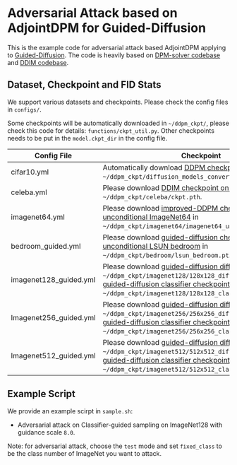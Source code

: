 # Adversarial Attack based on AdjointDPM for Guided-Diffusion

This is the example code for adversarial attack based AdjointDPM applying to [Guided-Diffusion](https://arxiv.org/abs/2105.05233). The code is heavily based on [DPM-solver codebase](https://github.com/LuChengTHU/dpm-solver) and [DDIM codebase](https://github.com/ermongroup/ddim).

## Dataset, Checkpoint and FID Stats
We support various datasets and checkpoints. Please check the config files in `configs/`.

Some checkpoints will be automatically downloaded in `~/ddpm_ckpt/`, please check this code for details: `functions/ckpt_util.py`. Other checkpoints needs to be put in the `model.ckpt_dir` in the config file.

| Config File            | Checkpoint                                                   | FID Stats                                                    |
| ---------------------- | ------------------------------------------------------------ | ------------------------------------------------------------ |
| cifar10.yml            | Automatically download [DDPM checkpoint on CIFAR-10](https://github.com/pesser/pytorch_diffusion) in `~/ddpm_ckpt/diffusion_models_converted/`. | [Download](https://drive.google.com/drive/folders/1_OpTXVPLffZM8BG-V3Ahsxk99aqxW7C3?usp=sharing) in `./fid_stats/fid_stats_cifar10_train_pytorch.npz` |
| celeba.yml             | Please download [DDIM checkpoint on Celeb-A](https://drive.google.com/file/d/1R_H-fJYXSH79wfSKs9D-fuKQVan5L-GR/view) in `~/ddpm_ckpt/celeba/ckpt.pth`. | [Download](https://drive.google.com/drive/folders/1_OpTXVPLffZM8BG-V3Ahsxk99aqxW7C3?usp=sharing) in `./fid_stats/fid_stats_celeba64_train_50000_ddim.npz` |
| imagenet64.yml         | Please download [improved-DDPM checkpoint on unconditional ImageNet64](https://openaipublic.blob.core.windows.net/diffusion/march-2021/imagenet64_uncond_100M_1500K.pt) in `~/ddpm_ckpt/imagenet64/imagenet64_uncond_100M_1500K.pt`. | [Download](https://drive.google.com/drive/folders/1_OpTXVPLffZM8BG-V3Ahsxk99aqxW7C3?usp=sharing) in `./fid_stats/fid_stats_imagenet64_train.npz` |
| bedroom_guided.yml     | Please download [guided-diffusion checkpoint on unconditional LSUN bedroom](https://openaipublic.blob.core.windows.net/diffusion/jul-2021/lsun_bedroom.pt) in `~/ddpm_ckpt/bedroom/lsun_bedroom.pt`. | [Download](https://openaipublic.blob.core.windows.net/diffusion/jul-2021/ref_batches/lsun/bedroom/VIRTUAL_lsun_bedroom256.npz) in `./fid_stats/VIRTUAL_lsun_bedroom256.npz` |
| imagenet128_guided.yml | Please download [guided-diffusion diffusion checkpoint](https://openaipublic.blob.core.windows.net/diffusion/jul-2021/128x128_diffusion.pt) in `~/ddpm_ckpt/imagenet128/128x128_diffusion.pt`, and [guided-diffusion classifier checkpoint](https://openaipublic.blob.core.windows.net/diffusion/jul-2021/128x128_classifier.pt) in `~/ddpm_ckpt/imagenet128/128x128_classifier.pt`. | [Download](https://openaipublic.blob.core.windows.net/diffusion/jul-2021/ref_batches/imagenet/128/VIRTUAL_imagenet128_labeled.npz) in `./fid_stats/VIRTUAL_imagenet128_labeled.npz` |
| Imagenet256_guided.yml | Please download [guided-diffusion diffusion checkpoint](https://openaipublic.blob.core.windows.net/diffusion/jul-2021/256x256_diffusion.pt) in `~/ddpm_ckpt/imagenet256/256x256_diffusion.pt`, and [guided-diffusion classifier checkpoint](https://openaipublic.blob.core.windows.net/diffusion/jul-2021/256x256_classifier.pt) in `~/ddpm_ckpt/imagenet256/256x256_classifier.pt`. | [Download](https://openaipublic.blob.core.windows.net/diffusion/jul-2021/ref_batches/imagenet/128/VIRTUAL_imagenet128_labeled.npz) in `./fid_stats/VIRTUAL_imagenet128_labeled.npz` |
| Imagenet512_guided.yml | Please download [guided-diffusion diffusion checkpoint](https://openaipublic.blob.core.windows.net/diffusion/jul-2021/512x512_diffusion.pt) in `~/ddpm_ckpt/imagenet512/512x512_diffusion.pt`, and [guided-diffusion classifier checkpoint](https://openaipublic.blob.core.windows.net/diffusion/jul-2021/512x512_classifier.pt) in `~/ddpm_ckpt/imagenet512/512x512_classifier.pt`. | [Download](https://openaipublic.blob.core.windows.net/diffusion/jul-2021/ref_batches/imagenet/512/VIRTUAL_imagenet512.npz) in `./fid_stats/VIRTUAL_imagenet512.npz` |

## Example Script
We provide an example scirpt in `sample.sh`:

- Adversarial attack on Classifier-guided sampling on ImageNet128 with guidance scale `8.0`. 

Note: for adversarial attack, choose the `test` mode and set `fixed_class` to be the class number of ImageNet you want to attack.

